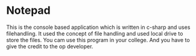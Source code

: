 # Notepad
This is the console based application which is written in c-sharp and uses filehandling.
It used the concept of file handling and used local drive to store the files.
You cam use this program in your college.  And you have to give the credit to the op developer. 
